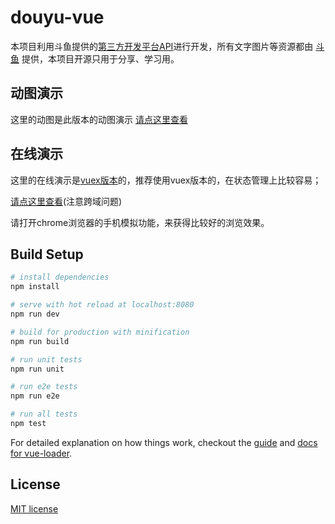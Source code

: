 # douyu-vue

本项目利用斗鱼提供的[第三方开发平台API](http://dev-bbs.douyutv.com/forum.php?mod=viewthread&tid=113&extra=page%3D1)进行开发，所有文字图片等资源都由 [斗鱼](http://www.douyu.com/) 提供，本项目开源只用于分享、学习用。

## 动图演示
这里的动图是此版本的动图演示
[请点这里查看](https://o72gatjmx.qnssl.com/Jul-16-2016-27-12.gif)

## 在线演示 
这里的在线演示是[vuex版本](https://github.com/axhello/vuex-douyu)的，推荐使用vuex版本的，在状态管理上比较容易；

[请点这里查看](http://douyu.ciyuanai.net)(注意跨域问题)

请打开chrome浏览器的手机模拟功能，来获得比较好的浏览效果。

## Build Setup

``` bash
# install dependencies
npm install

# serve with hot reload at localhost:8080
npm run dev

# build for production with minification
npm run build

# run unit tests
npm run unit

# run e2e tests
npm run e2e

# run all tests
npm test
```

For detailed explanation on how things work, checkout the [guide](http://vuejs-templates.github.io/webpack/) and [docs for vue-loader](http://vuejs.github.io/vue-loader).

## License

[MIT license](https://github.com/axhello/douyu-vue/blob/master/LICENSE)

